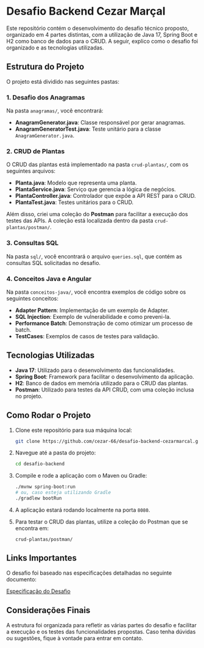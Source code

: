 # Desafio Backend Cezar Marçal

Este repositório contém o desenvolvimento do desafio técnico proposto, organizado em 4 partes distintas, com a utilização de Java 17, Spring Boot e H2 como banco de dados para o CRUD. A seguir, explico como o desafio foi organizado e as tecnologias utilizadas.

## Estrutura do Projeto

O projeto está dividido nas seguintes pastas:

### 1. **Desafio dos Anagramas**
Na pasta `anagramas/`, você encontrará:
- **AnagramGenerator.java**: Classe responsável por gerar anagramas.
- **AnagramGeneratorTest.java**: Teste unitário para a classe `AnagramGenerator.java`.

### 2. **CRUD de Plantas**
O CRUD das plantas está implementado na pasta `crud-plantas/`, com os seguintes arquivos:
- **Planta.java**: Modelo que representa uma planta.
- **PlantaService.java**: Serviço que gerencia a lógica de negócios.
- **PlantaController.java**: Controlador que expõe a API REST para o CRUD.
- **PlantaTest.java**: Testes unitários para o CRUD.

Além disso, criei uma coleção do **Postman** para facilitar a execução dos testes das APIs. A coleção está localizada dentro da pasta `crud-plantas/postman/`.

### 3. **Consultas SQL**
Na pasta `sql/`, você encontrará o arquivo `queries.sql`, que contém as consultas SQL solicitadas no desafio.

### 4. **Conceitos Java e Angular**
Na pasta `conceitos-java/`, você encontra exemplos de código sobre os seguintes conceitos:
- **Adapter Pattern**: Implementação de um exemplo de Adapter.
- **SQL Injection**: Exemplo de vulnerabilidade e como preveni-la.
- **Performance Batch**: Demonstração de como otimizar um processo de batch.
- **TestCases**: Exemplos de casos de testes para validação.

## Tecnologias Utilizadas

- **Java 17**: Utilizado para o desenvolvimento das funcionalidades.
- **Spring Boot**: Framework para facilitar o desenvolvimento da aplicação.
- **H2**: Banco de dados em memória utilizado para o CRUD das plantas.
- **Postman**: Utilizado para testes da API CRUD, com uma coleção inclusa no projeto.

## Como Rodar o Projeto

1. Clone este repositório para sua máquina local:
    ```bash
    git clone https://github.com/cezar-66/desafio-backend-cezarmarcal.git
    ```

2. Navegue até a pasta do projeto:
    ```bash
    cd desafio-backend
    ```

3. Compile e rode a aplicação com o Maven ou Gradle:
    ```bash
    ./mvnw spring-boot:run
    # ou, caso esteja utilizando Gradle
    ./gradlew bootRun
    ```

4. A aplicação estará rodando localmente na porta `8080`.

5. Para testar o CRUD das plantas, utilize a coleção do Postman que se encontra em:
    ```
    crud-plantas/postman/
    ```

## Links Importantes

O desafio foi baseado nas especificações detalhadas no seguinte documento:

[Especificação do Desafio](https://docs.google.com/document/d/1T0TA91LVzMSHuMbwKsNaS1z_1js9ixG4G3GwYUrbLa4/edit?usp=sharing)

## Considerações Finais

A estrutura foi organizada para refletir as várias partes do desafio e facilitar a execução e os testes das funcionalidades propostas. Caso tenha dúvidas ou sugestões, fique à vontade para entrar em contato.
